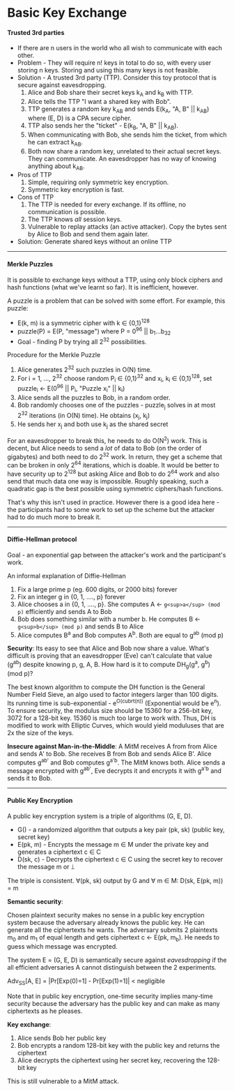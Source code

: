 Basic Key Exchange
====

#### Trusted 3rd parties

* If there are n users in the world who all wish to communicate with each other.
* Problem - They will require n! keys in total to do so, with every user storing n keys. Storing and using this many keys is not feasible.
* Solution - A trusted 3rd party (TTP). Consider this toy protocol that is secure against eavesdropping.
  1. Alice and Bob share their secret keys k<sub>A</sub> and  k<sub>B</sub> with TTP.
  2. Alice tells the TTP "I want a shared key with Bob".
  3. TTP generates a random key k<sub>AB</sub> and sends E(k<sub>A</sub>, "A, B" || k<sub>AB</sub>) where (E, D) is a CPA secure cipher.
  4. TTP also sends her the "ticket" - E(k<sub>B</sub>, "A, B" || k<sub>AB</sub>).
  5. When communicating with Bob, she sends him the ticket, from which he can extract k<sub>AB</sub>.
  6. Both now share a random key, unrelated to their actual secret keys. They can communicate. An eavesdropper has no way of knowing anything about k<sub>AB</sub>.
* Pros of TTP
  1. Simple, requiring only symmetric key encryption.
  2. Symmetric key encryption is fast.
* Cons of TTP
  1. The TTP is needed for every exchange. If its offline, no communication is possible.
  2. The TTP knows *all* session keys.
  3. Vulnerable to replay attacks (an active attacker). Copy the bytes sent by Alice to Bob and send them again later.
* Solution: Generate shared keys without an online TTP

---

#### Merkle Puzzles

It is possible to exchange keys without a TTP, using only block ciphers and hash functions (what we've learnt so far). It is inefficient, however.

A puzzle is a problem that can be solved with some effort. For example, this puzzle:

* E(k, m) is a symmetric cipher with k ∈ {0,1}<sup>128</sup>
* puzzle(P) = E(P, "message") where P = 0<sup>96</sup> || b<sub>1</sub>...b<sub>32</sub>
* Goal - finding P by trying all 2<sup>32</sup> possibilities.

Procedure for the Merkle Puzzle

1. Alice generates 2<sup>32</sup> such puzzles in O(N) time.
2. For i = 1, ..., 2<sup>32</sup> choose random P<sub>i</sub> ∈ {0,1}<sup>32</sup> and x<sub>i</sub>, k<sub>i</sub> ∈ {0,1}<sup>128</sup>, set puzzle<sub>i</sub> <- E(0<sup>96</sup> || P<sub>i</sub>, "Puzzle x<sub>i</sub>" || k<sub>i</sub>)
3. Alice sends all the puzzles to Bob, in a random order.
4. Bob randomly chooses one of the puzzles - puzzle<sub>j</sub> solves in at most 2<sup>32</sup> iterations (in O(N) time). He obtains (x<sub>j</sub>, k<sub>j</sub>)
5. He sends her x<sub>j</sub> and both use k<sub>j</sub> as the shared secret

For an eavesdropper to break this, he needs to do O(N<sup>2</sup>) work. This is decent, but Alice needs to send a *lot* of data to Bob (on the order of gigabytes) and both need to do 2<sup>32</sup> work. In return, they get a scheme that can be broken in only 2<sup>64</sup> iterations, which is doable. It would be better to have security up to 2<sup>128</sup> but asking Alice and Bob to do 2<sup>64</sup> work and also send that much data one way is impossible. Roughly speaking, such a quadratic gap is the best possible using symmetric ciphers/hash functions.

That's why this isn't used in practice. However there is a good idea here - the participants had to some work to set up the scheme but the attacker had to do much more to break it.

---

#### Diffie-Hellman protocol

Goal - an exponential gap between the attacker's work and the participant's work.

An informal explanation of Diffie-Hellman

1. Fix a large prime p (eg. 600 digits, or 2000 bits) forever
2. Fix an integer g in {0, 1, ...., p} forever
3. Alice chooses a in {0, 1, ...., p}. She computes A <- `g<sup>a</sup> (mod p)` efficiently and sends A to Bob
4. Bob does something similar with a number b. He computes B <- `g<sup>b</sup> (mod p)` and sends B to Alice
5. Alice computes B<sup>a</sup> and Bob computes A<sup>b</sup>. Both are equal to g<sup>ab</sup> (mod p)

**Security**: Its easy to see that Alice and Bob now share a value. What's difficult is proving that an eavesdropper (Eve) can't calculate that value (g<sup>ab</sup>) despite knowing p, g, A, B. How hard is it to compute DH<sub>g</sub>(g<sup>a</sup>, g<sup>b</sup>) (mod p)?

The best known algorithm to compute the DH function is the General Number Field Sieve, an algo used to factor integers larger than 100 digits. Its running time is sub-exponential - e<sup>O(cubrt(n))</sup> (Exponential would be e<sup>n</sup>). To ensure security, the modulus size should be 15360 for a 256-bit key, 3072 for a 128-bit key. 15360 is much too large to work with. Thus, DH is modified to work with Elliptic Curves, which would yield moduluses that are 2x the size of the keys.

**Insecure against Man-in-the-Middle**: A MitM receives A from from Alice and sends A' to Bob. She receives B from Bob and sends Alice B'. Alice computes g<sup>ab'</sup> and Bob computes g<sup>a'b</sup>. The MitM knows both. Alice sends a message encrypted with g<sup>ab'</sup>, Eve decrypts it and encrypts it with g<sup>a'b</sup> and sends it to Bob.

---

#### Public Key Encryption

A public key encryption system is a triple of algorithms (G, E, D).

* G() - a randomized algorithm that outputs a key pair (pk, sk) (public key, secret key)
* E(pk, m) - Encrypts the message m ∈ M under the private key and generates a ciphertext c ∈ C
* D(sk, c) - Decrypts the ciphertext c ∈ C using the secret key to recover the message m or ⟘

The triple is consistent. ∀(pk, sk) output by G and ∀ m ∈ M:  D(sk, E(pk, m)) = m

**Semantic security**:

Chosen plaintext security makes no sense in a public key encryption system because the adversary already knows the public key. He can generate all the ciphertexts he wants. The adversary submits 2 plaintexts m<sub>0</sub> and m<sub>1</sub> of equal length and gets ciphertext c <- E(pk, m<sub>b</sub>). He needs to guess which message was encrypted.

The system E = (G, E, D) is semantically secure against *eavesdropping* if the all efficient adversaries A cannot distinguish between the 2 experiments.

Adv<sub>SS</sub>[A, E] = |Pr[Exp(0)=1] - Pr[Exp(1)=1]| < negligible

Note that in public key encryption, one-time security implies many-time security because the adversary has the public key and can make as many ciphertexts as he pleases.

**Key exchange**:

1. Alice sends Bob her public key
2. Bob encrypts a random 128-bit key with the public key and returns the ciphertext
3. Alice decrypts the ciphertext using her secret key, recovering the 128-bit key

This is still vulnerable to a MitM attack.

